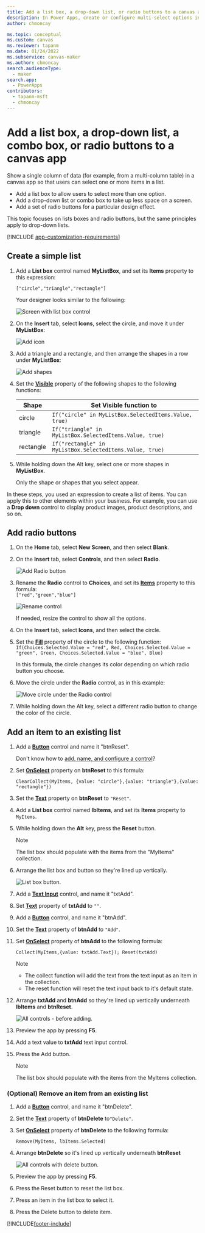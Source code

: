```yaml
---
title: Add a list box, a drop-down list, or radio buttons to a canvas app | Microsoft Docs
description: In Power Apps, create or configure multi-select options in a canvas app
author: chmoncay

ms.topic: conceptual
ms.custom: canvas
ms.reviewer: tapanm
ms.date: 01/24/2022
ms.subservice: canvas-maker
ms.author: chmoncay
search.audienceType: 
  - maker
search.app: 
  - PowerApps
contributors:
  - tapanm-msft
  - chmoncay
---
```

# Add a list box, a drop-down list, a combo box, or radio buttons to a canvas app

Show a single column of data (for example, from a multi-column table) in a canvas app so that users can select one or more items in a list.

- Add a list box to allow users to select more than one option.
- Add a drop-down list or combo box to take up less space on a screen.
- Add a set of radio buttons for a particular design effect.

This topic focuses on lists boxes and radio buttons, but the same principles apply to drop-down lists.

[!INCLUDE [app-customization-requirements](../../includes/app-customization-requirements.md)]

## Create a simple list

1. Add a **List box** control named **MyListBox**, and set its **Items** property to this expression:

    ```["circle","triangle","rectangle"]```  <br/>

    Your designer looks similar to the following:

    ![Screen with list box control][4]

4. On the **Insert** tab, select **Icons**, select the circle, and move it under **MyListBox**:

    ![Add icon][5]  

5. Add a triangle and a rectangle, and then arrange the shapes in a row under **MyListBox**:

    ![Add shapes][6]  

6. Set the **[Visible](controls/properties-core.md)** property of the following shapes to the following functions:  

   | Shape | Set Visible function to |
   | --- | --- |
   | circle |```If("circle" in MyListBox.SelectedItems.Value, true)``` |
   | triangle |```If("triangle" in MyListBox.SelectedItems.Value, true)``` |
   | rectangle |```If("rectangle" in MyListBox.SelectedItems.Value, true)``` |

7. While holding down the Alt key, select one or more shapes in **MyListBox**.

    Only the shape or shapes that you select appear.

In these steps, you used an expression to create a list of items. You can apply this to other elements within your business. For example, you can use a **Drop down** control to display product images, product descriptions, and so on.

## Add radio buttons
1. On the **Home** tab, select **New Screen**, and then select **Blank**.

2. On the **Insert** tab, select **Controls**, and then select **Radio**.

    ![Add Radio button][10]  

3. Rename the **Radio** control to **Choices**, and set its **[Items](controls/properties-core.md)** property to this formula:  
   ```["red","green","blue"]```  <br/>

    ![Rename control][12]  

    If needed, resize the control to show all the options.

4. On the **Insert** tab, select **Icons**, and then select the circle.

5. Set the **[Fill](controls/properties-color-border.md)** property of the circle to the following function:  
   ```If(Choices.Selected.Value = "red", Red, Choices.Selected.Value = "green", Green, Choices.Selected.Value = "blue", Blue)```  

    In this formula, the circle changes its color depending on which radio button you choose.

6. Move the circle under the **Radio** control, as in this example:

    ![Move circle under the Radio control][14]  

7. While holding down the Alt key, select a different radio button to change the color of the circle.

[1]: ./media/add-list-box-drop-down-list-radio-button/preview.png
[2]: ./media/add-list-box-drop-down-list-radio-button/listbox.png
[3]: ./media/add-list-box-drop-down-list-radio-button/renamelistbox.png
[4]: ./media/add-list-box-drop-down-list-radio-button/itemslistbox.png
[5]: ./media/add-list-box-drop-down-list-radio-button/circle.png
[6]: ./media/add-list-box-drop-down-list-radio-button/allshapes.png
[10]: ./media/add-list-box-drop-down-list-radio-button/radiobutton.png
[12]: ./media/add-list-box-drop-down-list-radio-button/itemsradio.png
[14]: ./media/add-list-box-drop-down-list-radio-button/radiocircle.png
[15]: ./media/add-list-box-drop-down-list-radio-button/dropdown.png

## Add an item to an existing list

1. Add a **[Button](controls/control-button.md)** control and name it "btnReset".

   Don't know how to [add, name, and configure a control](add-configure-controls.md)?
   
2. Set **[OnSelect](controls/properties-core.md)** property on **btnReset** to this formula:
   
    ```powerapps-dot
    ClearCollect(MyItems, {value: "circle"},{value: "triangle"},{value: "rectangle"})
    ```
   
3. Set the **[Text](controls/properties-core.md)** property on **btnReset** to `"Reset"`.

4. Add a **List box** control named **lbItems**, and set its **Items** property to `MyItems`.

5. While holding down the **Alt** key, press the **Reset** button.

    > [!NOTE]
    > The list box should populate with the items from the "MyItems" collection.

6. Arrange the list box and button so they're lined up vertically.

    ![List box button.](media\add-list-box-drop-down-list-radio-button\listboxbutton.png "List box button")

7. Add a **[Text Input](controls/control-text-input.md)** control, and name it "txtAdd".

8. Set **[Text](controls/properties-core.md)** property of **txtAdd** to `""`.

9. Add a **[Button](controls/control-button.md)** control, and name it "btnAdd".

10. Set the **[Text](controls/properties-core.md)** property of **btnAdd** to `"Add"`.

11. Set **[OnSelect](controls/properties-core.md)** property of **btnAdd** to the following formula:

    ```powerapps-dot
    Collect(MyItems,{value: txtAdd.Text}); Reset(txtAdd)
    ```

    > [!NOTE]
    > - The collect function will add the text from the text input as an item in the collection.
    > - The reset function will reset the text input back to it's default state.

12. Arrange **txtAdd** and **btnAdd** so they're lined up vertically underneath **lbItems** and **btnReset**.

    ![All controls - before adding.](media\add-list-box-drop-down-list-radio-button\allcontrolsbeforeadd.png "All controls - before adding")

13. Preview the app by pressing **F5**.

14. Add a text value to **txtAdd** text input control.

[1]: ./media/add-list-box-drop-down-list-radio-button/allcontrolstextentered.png

15. Press the Add button.

    > [!NOTE]
    > The list box should populate with the items from the MyItems collection.

### (Optional) Remove an item from an existing list

1. Add a **[Button](controls/control-button.md)** control, and name it "btnDelete".

2. Set the **[Text](controls/properties-core.md)** property of **btnDelete** to`"Delete"`.

3. Set **[OnSelect](controls/properties-core.md)** property of **btnDelete** to the following formula:

    ```powerapps-dot
    Remove(MyItems, lbItems.Selected)
    ```

4. Arrange **btnDelete** so it's lined up vertically underneath **btnReset**

    ![All controls with delete button.](media/add-list-box-drop-down-list-radio-button/allcontrolsdeletebutton.png "All controls with delete button")

5. Preview the app by pressing **F5**.

6. Press the Reset button to reset the list box.

7. Press an item in the list box to select it.

[1]: ./media/add-list-box-drop-down-list-radio-button/allcontrolsdeleteselected.png

8. Press the Delete button to delete item.

[1]: ./media/add-list-box-drop-down-list-radio-button/allcontrolsafterdelete.png


[!INCLUDE[footer-include](../../includes/footer-banner.md)]
